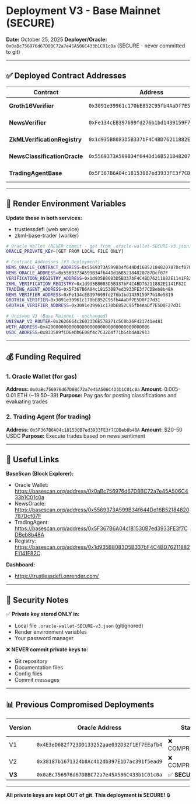 # Deployment V3 - Base Mainnet (SECURE)

**Date:** October 25, 2025
**Deployer/Oracle:** `0x0aBc756976d67D8BC72a7e45A506C433b1C01c0a` (SECURE - never committed to git)

---

## ✅ Deployed Contract Addresses

| Contract | Address | Status |
|----------|---------|--------|
| **Groth16Verifier** | `0x3091e39961c170bE852C95fb4AaDf7E5D0F27d31` | ✅ Deployed |
| **NewsVerifier** | `0xFe134cEB397699fd276b1bd1439159F7b18e5819` | ✅ Deployed |
| **ZkMLVerificationRegistry** | `0x1d935B8083D5B337bF4C4BD76211882E1141F82C` | ✅ Deployed |
| **NewsClassificationOracle** | `0x5569373A599B34f644Dd16B52184820787Dcf07F` | ✅ Deployed |
| **TradingAgentBase** | `0x5F367B6A04c181530B7ed3933FE3f7CDBeb8b48A` | ✅ Deployed |

---

## 🔧 Render Environment Variables

**Update these in both services:**
- trustlessdefi (web service)
- zkml-base-trader (worker)

```bash
# Oracle Wallet (NEVER commit - get from .oracle-wallet-SECURE-v3.json)
ORACLE_PRIVATE_KEY=[GET FROM LOCAL FILE ONLY]

# Contract Addresses (V3 Deployment)
NEWS_ORACLE_CONTRACT_ADDRESS=0x5569373A599B34f644Dd16B52184820787Dcf07F
NEWS_ORACLE_ADDRESS=0x5569373A599B34f644Dd16B52184820787Dcf07F
VERIFICATION_REGISTRY_ADDRESS=0x1d935B8083D5B337bF4C4BD76211882E1141F82C
ZKML_VERIFICATION_REGISTRY=0x1d935B8083D5B337bF4C4BD76211882E1141F82C
TRADING_AGENT_ADDRESS=0x5F367B6A04c181530B7ed3933FE3f7CDBeb8b48A
NEWS_VERIFIER_ADDRESS=0xFe134cEB397699fd276b1bd1439159F7b18e5819
GROTH16_VERIFIER=0x3091e39961c170bE852C95fb4AaDf7E5D0F27d31
GROTH16_VERIFIER_ADDRESS=0x3091e39961c170bE852C95fb4AaDf7E5D0F27d31

# Uniswap V3 (Base Mainnet - unchanged)
UNISWAP_V3_ROUTER=0x2626664c2603336E57B271c5C0b26F421741e481
WETH_ADDRESS=0x4200000000000000000000000000000000000006
USDC_ADDRESS=0x833589fCD6eDb6E08f4c7C32D4f71b54bdA02913
```

---

## 💰 Funding Required

### 1. Oracle Wallet (for gas)
**Address:** `0x0aBc756976d67D8BC72a7e45A506C433b1C01c0a`
**Amount:** 0.005-0.01 ETH (~$19.50-$39)
**Purpose:** Pay gas for posting classifications and evaluating trades

### 2. Trading Agent (for trading)
**Address:** `0x5F367B6A04c181530B7ed3933FE3f7CDBeb8b48A`
**Amount:** $20-50 USDC
**Purpose:** Execute trades based on news sentiment

---

## 🔗 Useful Links

**BaseScan (Block Explorer):**
- Oracle Wallet: https://basescan.org/address/0x0aBc756976d67D8BC72a7e45A506C433b1C01c0a
- NewsOracle: https://basescan.org/address/0x5569373A599B34f644Dd16B52184820787Dcf07F
- TradingAgent: https://basescan.org/address/0x5F367B6A04c181530B7ed3933FE3f7CDBeb8b48A
- Registry: https://basescan.org/address/0x1d935B8083D5B337bF4C4BD76211882E1141F82C

**Dashboard:**
- https://trustlessdefi.onrender.com/

---

## 🔐 Security Notes

✅ **Private key stored ONLY in:**
- Local file `.oracle-wallet-SECURE-v3.json` (gitignored)
- Render environment variables
- Your password manager

❌ **NEVER commit private keys to:**
- Git repository
- Documentation files
- Config files
- Commit messages

---

## 📊 Previous Compromised Deployments

| Version | Oracle Address | Status | Compromised Date |
|---------|---------------|--------|------------------|
| V1 | `0x4E3eD682f723DD133252aae032D32f1Ef7EEafb4` | ❌ COMPROMISED | Oct 21, 2025 |
| V2 | `0x38187b1671324b8Ac4b2db397E1D7ac391f5ead9` | ❌ COMPROMISED | Oct 24, 2025 |
| **V3** | `0x0aBc756976d67D8BC72a7e45A506C433b1C01c0a` | ✅ **SECURE** | Active |

---

**All private keys are kept OUT of git. This deployment is SECURE!** 🔒

